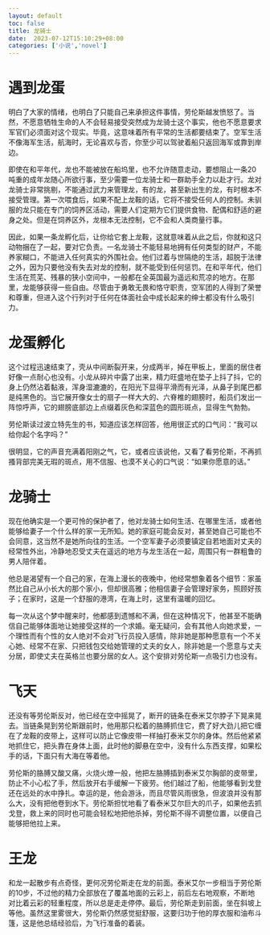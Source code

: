 ```yaml
---
layout: default
toc: false
title: 龙骑士
date:  2023-07-12T15:10:29+08:00
categories: ['小说','novel']
---
```


# 遇到龙蛋
明白了大家的情绪，也明白了只能自己来承担这件事情，劳伦斯越发愤怒了。当然，不愿意牺牲生命的人不会轻易接受突然成为龙骑士这个事实，他也不愿意要求军官们必须面对这个现实。毕竟，这意味着所有平常的生活都要结束了。空军生活不像海军生活，航海时，无论喜欢与否，你至少可以驾驶着船只返回海军或靠到岸边。


即使在和平年代，龙也不能被放在船坞里，也不允许随意走动，要想阻止一条20吨重的成年龙随心所欲行事，至少需要一位龙骑士和一群助手全力以赴才行。龙对龙骑士非常挑剔，不能通过武力来管理龙，有的龙，甚至新出生的龙，有时根本不接受管理。第一次喂食后，如果不配上龙鞍的话，它将不接受任何人的控制。未驯服的龙只能在专门的饲养区活动，需要人们定期为它们提供食物、配偶和舒适的避身之处。但是在饲养区外，龙根本无法控制，它不会和人类商量行事。


因此，如果一条龙孵化后，让你给它套上龙鞍，这就意味着从此之后，你就和这只动物捆在了一起，要对它负责。一名龙骑士不能轻易地拥有任何类型的财产，不能养家糊口，不能进入任何真实的外围社会。他们过着与世隔绝的生活，超脱于法律之外，因为只要他没有失去对龙的控制，就不能受到任何惩罚。在和平年代，他们生活在荒芜、残暴的狭小空间中，一般都在全英国最为遥远和荒凉的地方。在那里，龙能够获得一些自由。尽管由于勇敢无畏和恪守职责，空军团的人得到了荣誉和尊重，但进入这个行列对于任何在体面社会中成长起来的绅士都没有什么吸引力。

# 龙蛋孵化 

这个过程迅速结束了，壳从中间断裂开来，分成两半，掉在甲板上，里面的居住者好像一点耐心也没有。小龙从碎片中露了出来，精力旺盛地在垫子上抖了抖，它的身上仍然沾着黏液，浑身湿漉漉的，在阳光下显得平滑而有光泽，从鼻子到尾巴都是纯黑色的。当它展开像女士的扇子一样大大的、六脊椎的翅膀时，船员们发出一阵惊呼声，它的翅膀底部边上点缀着灰色和深蓝色的圆形斑点，显得生气勃勃。

劳伦斯读过波立特先生的书，知道应该怎样回答，他用很正式的口气问：“我可以给你起个名字吗？”

很明显，它的声音充满着阳刚之气，它，或者应该说他，又看了看劳伦斯，不再抓搔背部完美无瑕的斑点，用不信服、也漠不关心的口气说：“如果你愿意的话。”

# 龙骑士

现在他确实是一个更可怜的保护者了，他对龙骑士如何生活、在哪里生活，或者他能够给妻子一个什么样的家一无所知。她的家庭可能会反对，甚至她自己可能也不会同意，这当然不是她所向往的生活。一个空军妻子必须要镇定自若地面对丈夫的经常性外出，冷静地忍受丈夫在遥远的地方与龙生活在一起，周围只有一群粗鲁的男人陪伴着。


他总是渴望有一个自己的家，在海上漫长的夜晚中，他经常想象着各个细节：家虽然比自己从小长大的那个家小，但却很高雅；他相信妻子会管理好家务，照顾好孩子；在家时，这是一个舒服的港湾，在海上时，这里有温暖的回忆。

每一次从这个梦中醒来时，他都感到遗憾和不满，但在这种情况下，他甚至不能确信自己能够体面地让她接受这样的一个求婚。毫无疑问，会有其他人向她求爱，一个理性而有个性的女人绝对不会对飞行员投入感情，除非她是那种愿意有一个不关心她、经常不在家、只把钱包交给她管理的丈夫的女人，除非她是一个愿意与丈夫分居，即使丈夫在英格兰也要分居的女人。这个安排对劳伦斯一点吸引力也没有。

# 飞天

还没有等劳伦斯反对，他已经在空中摇晃了，断开的链条在泰米艾尔脖子下晃来晃去。当链条晃到劳伦斯跟前时，他用那只松着的胳膊抓住它，费了好大劲儿把它缠在了龙鞍的皮带上，这样可以防止它像皮带一样抽打泰米艾尔的身体。然后他紧紧地抓住它，把头靠在身体上面，此时他的脚悬在空中，没有什么东西支撑，如果松手的话，下面只有大海在等着他。

劳伦斯的胳膊又酸又痛，火烧火燎一般，他把左胳膊插到泰米艾尔胸部的皮带里，防止不小心松了手，然后放开右手缓解一下疲劳。他们越过了船，他能够看到戈登还在远处的水中挣扎。幸运的是，他会游泳，而且尽管风雨很急，但波浪并没有那么大，没有把他卷到水下。劳伦斯担忧地看了看泰米艾尔巨大的爪子，如果他去抓戈登，救上来的同时也可能会轻松地把他杀掉，劳伦斯不得不调整位置，以便自己能够把他拉上来。

# 王龙

和龙一起散步有点奇怪，更何况劳伦斯走在龙的前面。泰米艾尔一步相当于劳伦斯的10步，不过他的精力全部放在了覆盖地面的云彩上，前后左右地观察，不断地对比着云彩的轻重程度，所以总是走走停停。最后，劳伦斯走到前面，坐在斜坡上等他。虽然这里雾很大，劳伦斯仍然感觉挺舒服，这要归功于他的厚衣服和油布斗篷，这是他总结经验后，为飞行准备的着装。